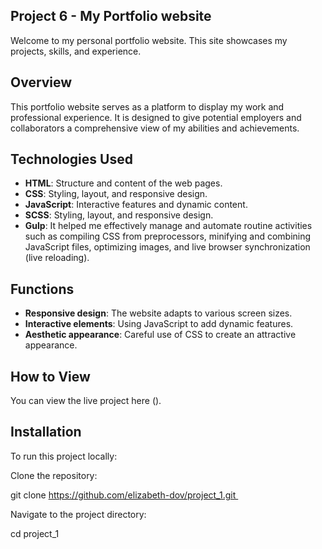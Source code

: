 ## Project 6 - My Portfolio website

Welcome to my personal portfolio website. This site showcases my projects, skills, and experience.

## Overview

This portfolio website serves as a platform to display my work and professional experience. It is designed to give potential employers and collaborators a comprehensive view of my abilities and achievements.

## Technologies Used

- **HTML**: Structure and content of the web pages.
- **CSS**: Styling, layout, and responsive design.
- **JavaScript**: Interactive features and dynamic content.
- **SCSS**: Styling, layout, and responsive design.
- **Gulp**: It helped me effectively manage and automate routine activities such as compiling CSS from preprocessors, minifying and combining JavaScript files, optimizing images, and live browser synchronization (live reloading).




## Functions
- **Responsive design**: The website adapts to various screen sizes.
- **Interactive elements**: Using JavaScript to add dynamic features.
- **Aesthetic appearance**: Careful use of CSS to create an attractive appearance.

## How to View

You can view the live project here ().

## Installation

To run this project locally:

Clone the repository:

git clone https://github.com/elizabeth-dov/project_1.git 

Navigate to the project directory:
 
cd project_1
